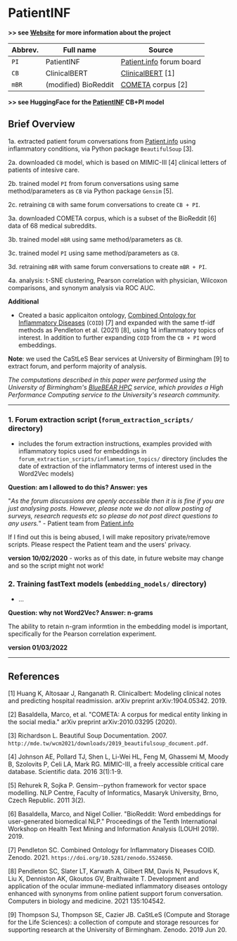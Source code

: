 # PatientINF

**>> see [Website](https://sap218.github.io/patientFORUM) for more information about the project**

| Abbrev. | Full name | Source |
| --- | --- | --- |
| `PI` | PatientINF | [Patient.info](https://patient.info/forums) forum board |
| `CB` | ClinicalBERT | [ClinicalBERT](https://github.com/kexinhuang12345/clinicalBERT) [1] |
| `mBR` | (modified) BioReddit | [COMETA](https://github.com/cambridgeltl/cometa) corpus [2] |

**>> see HuggingFace for the [PatientINF](https://huggingface.co/sap218/PatientINF) CB+PI model**

## Brief Overview

1a. extracted patient forum conversations from [Patient.info](https://patient.info/forums) using inflammatory conditions, via Python package `BeautifulSoup` [3].

2a. downloaded `CB` model, which is based on MIMIC-III [4] clinical letters of patients of intesive care.

2b. trained model `PI` from forum conversations using same method/parameters as `CB` via Python package `Gensim` [5].

2c. retraining `CB` with same forum conversations to create `CB + PI`.

3a. downloaded COMETA corpus, which is a subset of the BioReddit [6] data of 68 medical subreddits.

3b. trained model `mBR` using same method/parameters as `CB`.

3c. trained model `PI` using same method/parameters as `CB`.

3d. retraining `mBR` with same forum conversations to create `mBR + PI`.

4a. analysis: t-SNE clustering, Pearson correlation with physician, Wilcoxon comparisons, and synonym analysis via ROC AUC.

**Additional**

- Created a basic applicaiton ontology, [Combined Ontology for Inflammatory Diseases](https://github.com/sap218/coid/) (`COID`) [7] and expanded with the same tf-idf methods as Pendleton et al. (2021) [8], using 14 inflammatory topics of interest. In addition to further expanding `COID` from the `CB + PI` word embeddings.

**Note**: we used the CaStLeS Bear services at University of Birmingham [9] to extract forum, and perform majority of analysis.

*The computations described in this paper were performed using the University of Birmingham's [BlueBEAR HPC](http://www.birmingham.ac.uk/bear) service, which provides a High Performance Computing service to the University's research community.*

---

### 1. Forum extraction script (`forum_extraction_scripts/` directory)
- includes the forum extraction instructions, examples provided with inflammatory topics used for embeddings in `forum_extraction_scripts/inflammation_topics/` directory (includes the date of extraction of the inflammatory terms of interest used in the Word2Vec models)

**Question: am I allowed to do this? Answer: yes**

"*As the forum discussions are openly accessible then it is is fine if you are just analysing posts. However, please note we do not allow posting of surveys, research requests etc so please do not post direct questions to any users.*" - Patient team from [Patient.info](https://patient.info/forums)

If I find out this is being abused, I will make repository private/remove scripts. Please respect the Patient team and the users' privacy. 

**version 10/02/2020** - works as of this date, in future website may change and so the script might not work!

### 2. Training fastText models (`embedding_models/` directory)
- ...

**Question: why not Word2Vec? Answer: n-grams**

The ability to retain n-gram informtion in the embedding model is important, specifically for the Pearson correlation experiment.

**version 01/03/2022**

---

## References

[1] Huang K, Altosaar J, Ranganath R. Clinicalbert: Modeling clinical notes and predicting hospital readmission. arXiv preprint arXiv:1904.05342. 2019.

[2] Basaldella, Marco, et al. "COMETA: A corpus for medical entity linking in the social media." arXiv preprint arXiv:2010.03295 (2020).

[3] Richardson L. Beautiful Soup Documentation. 2007. `http://mde.tw/wcm2021/downloads/2019_beautifulsoup_document.pdf`.

[4] Johnson AE, Pollard TJ, Shen L, Li-Wei HL, Feng M, Ghassemi M, Moody B, Szolovits P, Celi LA, Mark RG. MIMIC-III, a freely accessible critical care database. Scientific data. 2016 3(1):1-9.

[5] Rehurek R, Sojka P. Gensim--python framework for vector space modelling. NLP Centre, Faculty of Informatics, Masaryk University, Brno, Czech Republic. 2011 3(2).

[6] Basaldella, Marco, and Nigel Collier. "BioReddit: Word embeddings for user-generated biomedical NLP." Proceedings of the Tenth International Workshop on Health Text Mining and Information Analysis (LOUHI 2019). 2019.

[7] Pendleton SC. Combined Ontology for Inflammatory Diseases COID. Zenodo. 2021. `https://doi.org/10.5281/zenodo.5524650`.

[8] Pendleton SC, Slater LT, Karwath A, Gilbert RM, Davis N, Pesudovs K, Liu X, Denniston AK, Gkoutos GV, Braithwaite T. Development and application of the ocular immune-mediated inflammatory diseases ontology enhanced with synonyms from online patient support forum conversation. Computers in biology and medicine. 2021 135:104542.

[9] Thompson SJ, Thompson SE, Cazier JB. CaStLeS (Compute and Storage for the Life Sciences): a collection of compute and storage resources for supporting research at the University of Birmingham. Zenodo. 2019 Jun 20.

